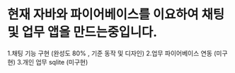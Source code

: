 # 현재 자바와 파이어베이스를 이요하여 채팅 및 업무 앱을 만드는중입니다. 
1.채팅 기능 구현 (완성도 80% , 기준 동작 및 디자인)
2.업무 파이어베이스 연동 (미구현)
3.개인 업무 sqlite (미구현)
